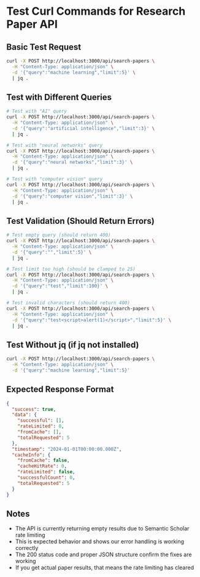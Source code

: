 # Test Curl Commands for Research Paper API

## Basic Test Request
```bash
curl -X POST http://localhost:3000/api/search-papers \
  -H "Content-Type: application/json" \
  -d '{"query":"machine learning","limit":5}' \
  | jq .
```

## Test with Different Queries
```bash
# Test with "AI" query
curl -X POST http://localhost:3000/api/search-papers \
  -H "Content-Type: application/json" \
  -d '{"query":"artificial intelligence","limit":3}' \
  | jq .

# Test with "neural networks" query  
curl -X POST http://localhost:3000/api/search-papers \
  -H "Content-Type: application/json" \
  -d '{"query":"neural networks","limit":3}' \
  | jq .

# Test with "computer vision" query
curl -X POST http://localhost:3000/api/search-papers \
  -H "Content-Type: application/json" \
  -d '{"query":"computer vision","limit":3}' \
  | jq .
```

## Test Validation (Should Return Errors)
```bash
# Test empty query (should return 400)
curl -X POST http://localhost:3000/api/search-papers \
  -H "Content-Type: application/json" \
  -d '{"query":"","limit":5}' \
  | jq .

# Test limit too high (should be clamped to 25)
curl -X POST http://localhost:3000/api/search-papers \
  -H "Content-Type: application/json" \
  -d '{"query":"test","limit":100}' \
  | jq .

# Test invalid characters (should return 400)
curl -X POST http://localhost:3000/api/search-papers \
  -H "Content-Type: application/json" \
  -d '{"query":"test<script>alert(1)</script>","limit":5}' \
  | jq .
```

## Test Without jq (if jq not installed)
```bash
curl -X POST http://localhost:3000/api/search-papers \
  -H "Content-Type: application/json" \
  -d '{"query":"machine learning","limit":5}'
```

## Expected Response Format
```json
{
  "success": true,
  "data": {
    "successful": [],
    "rateLimited": 0,
    "fromCache": [],
    "totalRequested": 5
  },
  "timestamp": "2024-01-01T00:00:00.000Z",
  "cacheInfo": {
    "fromCache": false,
    "cacheHitRate": 0,
    "rateLimited": false,
    "successfulCount": 0,
    "totalRequested": 5
  }
}
```

## Notes
- The API is currently returning empty results due to Semantic Scholar rate limiting
- This is expected behavior and shows our error handling is working correctly
- The 200 status code and proper JSON structure confirm the fixes are working
- If you get actual paper results, that means the rate limiting has cleared

